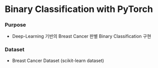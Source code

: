 # Binary Classification with PyTorch

### Purpose
- Deep-Learning 기반의 Breast Cancer 판별 Binary Classification 구현

### Dataset
- Breast Cancer Dataset (scikit-learn dataset)